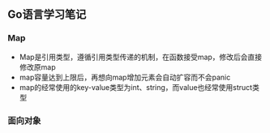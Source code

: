 ## Go语言学习笔记

### Map

- Map是引用类型，遵循引用类型传递的机制，在函数接受map，修改后会直接修改原map
- map容量达到上限后，再想向map增加元素会自动扩容而不会panic
- map的经常使用的key-value类型为int、string，而value也经常使用struct类型



### 面向对象



